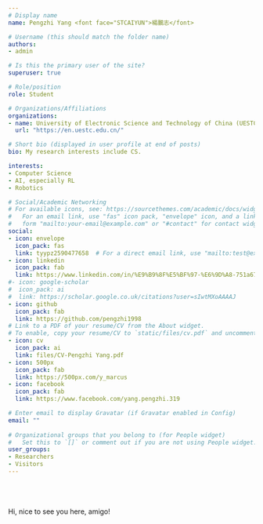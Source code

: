 ```yaml
---
# Display name
name: Pengzhi Yang <font face="STCAIYUN">楊鵬志</font>

# Username (this should match the folder name)
authors:
- admin

# Is this the primary user of the site?
superuser: true

# Role/position
role: Student

# Organizations/Affiliations
organizations:
- name: University of Electronic Science and Technology of China (UESTC)
  url: "https://en.uestc.edu.cn/"

# Short bio (displayed in user profile at end of posts)
bio: My research interests include CS. 

interests:
- Computer Science 
- AI, especially RL
- Robotics

# Social/Academic Networking
# For available icons, see: https://sourcethemes.com/academic/docs/widgets/#icons
#   For an email link, use "fas" icon pack, "envelope" icon, and a link in the
#   form "mailto:your-email@example.com" or "#contact" for contact widget.
social:
- icon: envelope
  icon_pack: fas
  link: tyypz2590477658  # For a direct email link, use "mailto:test@example.org".
- icon: linkedin
  icon_pack: fab
  link: https://www.linkedin.com/in/%E9%B9%8F%E5%BF%97-%E6%9D%A8-751a67181/
#- icon: google-scholar
#  icon_pack: ai
#  link: https://scholar.google.co.uk/citations?user=sIwtMXoAAAAJ
- icon: github
  icon_pack: fab
  link: https://github.com/pengzhi1998
# Link to a PDF of your resume/CV from the About widget.
# To enable, copy your resume/CV to `static/files/cv.pdf` and uncomment the lines below.  
- icon: cv
  icon_pack: ai
  link: files/CV-Pengzhi Yang.pdf
- icon: 500px
  icon_pack: fab
  link: https://500px.com/y_marcus
- icon: facebook
  icon_pack: fab
  link: https://www.facebook.com/yang.pengzhi.319

# Enter email to display Gravatar (if Gravatar enabled in Config)
email: ""
  
# Organizational groups that you belong to (for People widget)
#   Set this to `[]` or comment out if you are not using People widget.  
user_groups:
- Researchers
- Visitors
---
```


<br><br><br>Hi, nice to see you here, amigo!<br> 

